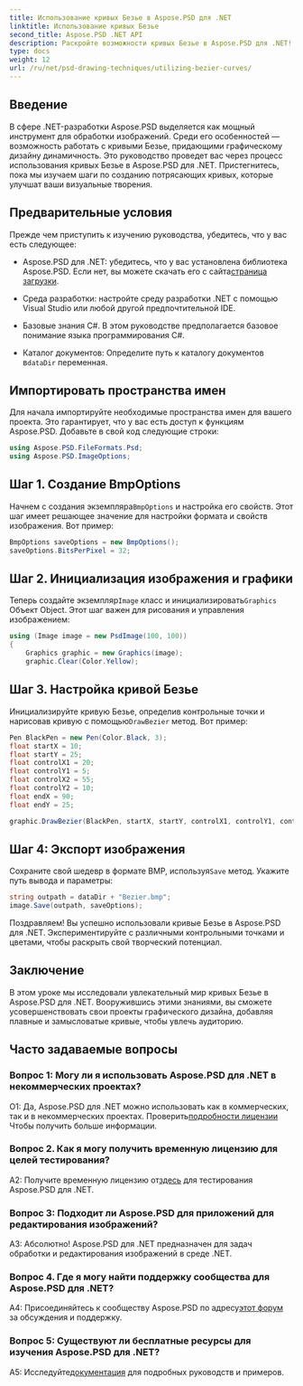 ```yaml
---
title: Использование кривых Безье в Aspose.PSD для .NET
linktitle: Использование кривых Безье
second_title: Aspose.PSD .NET API
description: Раскройте возможности кривых Безье в Aspose.PSD для .NET! Изучите шаг за шагом с помощью этого руководства. Улучшите свою игру в области графического дизайна уже сегодня.
type: docs
weight: 12
url: /ru/net/psd-drawing-techniques/utilizing-bezier-curves/
---
```

## Введение

В сфере .NET-разработки Aspose.PSD выделяется как мощный инструмент для обработки изображений. Среди его особенностей — возможность работать с кривыми Безье, придающими графическому дизайну динамичность. Это руководство проведет вас через процесс использования кривых Безье в Aspose.PSD для .NET. Пристегнитесь, пока мы изучаем шаги по созданию потрясающих кривых, которые улучшат ваши визуальные творения.

## Предварительные условия

Прежде чем приступить к изучению руководства, убедитесь, что у вас есть следующее:

-  Aspose.PSD для .NET: убедитесь, что у вас установлена библиотека Aspose.PSD. Если нет, вы можете скачать его с сайта[страница загрузки](https://releases.aspose.com/psd/net/).

- Среда разработки: настройте среду разработки .NET с помощью Visual Studio или любой другой предпочтительной IDE.

- Базовые знания C#. В этом руководстве предполагается базовое понимание языка программирования C#.

- Каталог документов: Определите путь к каталогу документов в`dataDir` переменная.

## Импортировать пространства имен

Для начала импортируйте необходимые пространства имен для вашего проекта. Это гарантирует, что у вас есть доступ к функциям Aspose.PSD. Добавьте в свой код следующие строки:

```csharp
using Aspose.PSD.FileFormats.Psd;
using Aspose.PSD.ImageOptions;
```

## Шаг 1. Создание BmpOptions

 Начнем с создания экземпляра`BmpOptions` и настройка его свойств. Этот шаг имеет решающее значение для настройки формата и свойств изображения. Вот пример:

```csharp
BmpOptions saveOptions = new BmpOptions();
saveOptions.BitsPerPixel = 32;
```

## Шаг 2. Инициализация изображения и графики

 Теперь создайте экземпляр`Image` класс и инициализировать`Graphics` Объект Object. Этот шаг важен для рисования и управления изображением:

```csharp
using (Image image = new PsdImage(100, 100))
{
    Graphics graphic = new Graphics(image);
    graphic.Clear(Color.Yellow);
```

## Шаг 3. Настройка кривой Безье

 Инициализируйте кривую Безье, определив контрольные точки и нарисовав кривую с помощью`DrawBezier` метод. Вот пример:

```csharp
Pen BlackPen = new Pen(Color.Black, 3);
float startX = 10;
float startY = 25;
float controlX1 = 20;
float controlY1 = 5;
float controlX2 = 55;
float controlY2 = 10;
float endX = 90;
float endY = 25;

graphic.DrawBezier(BlackPen, startX, startY, controlX1, controlY1, controlX2, controlY2, endX, endY);
```

## Шаг 4: Экспорт изображения

 Сохраните свой шедевр в формате BMP, используя`Save` метод. Укажите путь вывода и параметры:

```csharp
string outpath = dataDir + "Bezier.bmp";
image.Save(outpath, saveOptions);
```

Поздравляем! Вы успешно использовали кривые Безье в Aspose.PSD для .NET. Экспериментируйте с различными контрольными точками и цветами, чтобы раскрыть свой творческий потенциал.

## Заключение

В этом уроке мы исследовали увлекательный мир кривых Безье в Aspose.PSD для .NET. Вооружившись этими знаниями, вы сможете усовершенствовать свои проекты графического дизайна, добавляя плавные и замысловатые кривые, чтобы увлечь аудиторию.

## Часто задаваемые вопросы

### Вопрос 1: Могу ли я использовать Aspose.PSD для .NET в некоммерческих проектах?

 О1: Да, Aspose.PSD для .NET можно использовать как в коммерческих, так и в некоммерческих проектах. Проверить[подробности лицензии](https://purchase.aspose.com/buy) Чтобы получить больше информации.

### Вопрос 2. Как я могу получить временную лицензию для целей тестирования?

 A2: Получите временную лицензию от[здесь](https://purchase.aspose.com/temporary-license/) для тестирования Aspose.PSD для .NET.

### Вопрос 3: Подходит ли Aspose.PSD для приложений для редактирования изображений?

А3: Абсолютно! Aspose.PSD для .NET предназначен для задач обработки и редактирования изображений в среде .NET.

### Вопрос 4. Где я могу найти поддержку сообщества для Aspose.PSD для .NET?

 A4: Присоединяйтесь к сообществу Aspose.PSD по адресу[этот форум](https://forum.aspose.com/c/psd/34) за обсуждения и поддержку.

### Вопрос 5: Существуют ли бесплатные ресурсы для изучения Aspose.PSD для .NET?

 A5: Исследуйте[документация](https://reference.aspose.com/psd/net/) для подробных руководств и примеров.